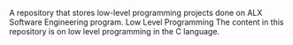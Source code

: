 A repository that stores low-level programming projects done on ALX Software Engineering program. Low Level Programming The content in this repository is on low level programming in the C language.
